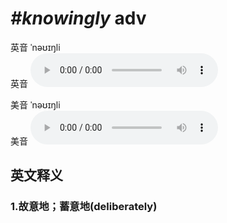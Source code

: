 # ***\#knowingly*** adv
英音 ˈnəʊɪŋli  
英音
<audio src="./media/knowingly1_AAC.aac" controls="controls"></audio>

美音 ˈnəʊɪŋli  
美音
<audio src="./media/knowingly2_AAC.aac" controls="controls"></audio>



  

英文释义
---
### 1.**故意地；蓄意地(deliberately)**  



